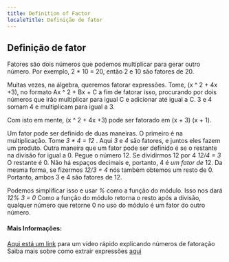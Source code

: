 ```yaml
---
title: Definition of Factor
localeTitle: Definição de fator
---
```

## Definição de fator

Fatores são dois números que podemos multiplicar para gerar outro número. Por exemplo, 2 \* 10 = 20, então 2 e 10 são fatores de 20.

Muitas vezes, na álgebra, queremos fatorar expressões. Tome, (x ^ 2 + 4x +3), no formato Ax ^ 2 + Bx + C a fim de fatorar isso, procurando por dois números que irão multiplicar para igual C e adicionar até igual a C. 3 e 4 somam 4 e multiplicam para igual a 3.

Com isto em mente, (x ^ 2 + 4x +3) pode ser fatorado em (x + 3) (x + 1).

Um fator pode ser definido de duas maneiras. O primeiro é na multiplicação. Tome _3 \* 4 = 12_ . Aqui _3_ e _4_ são fatores, e juntos eles fazem um produto. Outra maneira que um fator pode ser definido é se o restante na divisão for igual a 0. Pegue o número 12. Se dividirmos 12 por 4 _12/4 = 3_ O restante é 0. Não há espaços decimais e, portanto, 4 é _um fator de_ 12. Da mesma forma, se fizermos _12/3 = 4_ nós também obtemos um resto de 0. Portanto, ambos 3 e 4 são fatores de 12.

Podemos simplificar isso e usar _%_ como a função do módulo. Isso nos dará _12% 3 = 0_ Como a função do módulo retorna o resto após a divisão, qualquer número que retorne 0 no uso do módulo é um fator do outro número.

#### Mais Informações:

[Aqui está um link](https://www.khanacademy.org/math/pre-algebra/pre-algebra-factors-multiples/pre-algebra-factors-mult/v/finding-factors-of-a-number) para um vídeo rápido explicando números de fatoração Saiba mais sobre como extrair expressões [aqui](https://www.khanacademy.org/math/pre-algebra/pre-algebra-factors-multiples/pre-algebra-factors-mult/v/finding-factors-and-multiples)